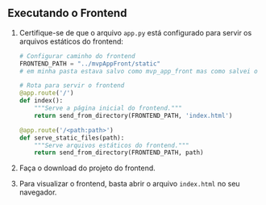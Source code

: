
## Executando o Frontend

1. Certifique-se de que o arquivo `app.py` está configurado para servir os arquivos estáticos do frontend:
   ```python
   # Configurar caminho do frontend
   FRONTEND_PATH = "../mvpAppFront/static"
   # em minha pasta estava salvo como mvp_app_front mas como salvei o repository como mvpAppFront eu alterei para nao dar erro com o sistema na hora de rodar o front
   
   # Rota para servir o frontend
   @app.route('/')
   def index():
       """Serve a página inicial do frontend."""
       return send_from_directory(FRONTEND_PATH, 'index.html')

   @app.route('/<path:path>')
   def serve_static_files(path):
       """Serve arquivos estáticos do frontend."""
       return send_from_directory(FRONTEND_PATH, path)
   ```

2. Faça o download do projeto do frontend.

3. Para visualizar o frontend, basta abrir o arquivo `index.html` no seu navegador.